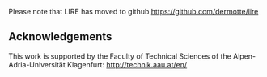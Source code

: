 Please note that LIRE has moved to github https://github.com/dermotte/lire


## Acknowledgements ##

This work is supported by the Faculty of Technical Sciences of the Alpen-Adria-Universität Klagenfurt: http://technik.aau.at/en/